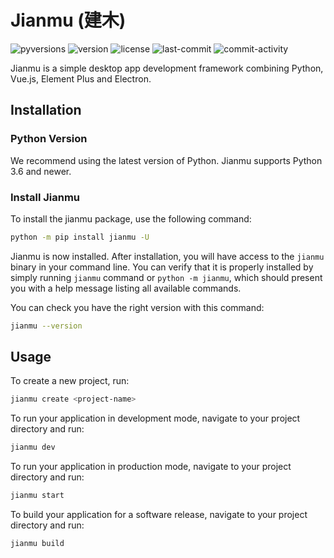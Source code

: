 # Jianmu (建木)

![pyversions](https://img.shields.io/pypi/pyversions/Jianmu) ![version](https://img.shields.io/pypi/v/Jianmu) ![license](https://img.shields.io/pypi/l/Jianmu) ![last-commit](https://img.shields.io/github/last-commit/frederick-wang/jianmu) ![commit-activity](https://img.shields.io/github/commit-activity/m/frederick-wang/jianmu)

Jianmu is a simple desktop app development framework combining Python, Vue.js, Element Plus and Electron.

## Installation

### Python Version

We recommend using the latest version of Python. Jianmu supports Python 3.6 and newer.

### Install Jianmu

To install the jianmu package, use the following command:

```sh
python -m pip install jianmu -U
```

Jianmu is now installed. After installation, you will have access to the `jianmu` binary in your command line. You can verify that it is properly installed by simply running `jianmu` command or `python -m jianmu`, which should present you with a help message listing all available commands.

You can check you have the right version with this command:

```sh
jianmu --version
```

## Usage

To create a new project, run:

```sh
jianmu create <project-name>
```

To run your application in development mode, navigate to your project directory and run:

```sh
jianmu dev
```

To run your application in production mode, navigate to your project directory and run:

```sh
jianmu start
```

To build your application for a software release, navigate to your project directory and run:

```sh
jianmu build
```
